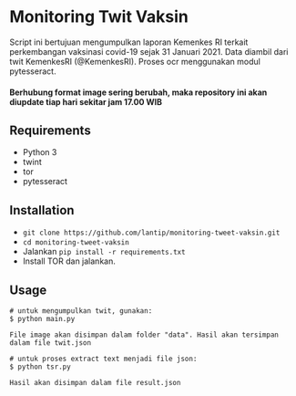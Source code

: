 Monitoring Twit Vaksin
===
Script ini bertujuan mengumpulkan laporan Kemenkes RI terkait perkembangan vaksinasi covid-19 sejak 31 Januari 2021. Data diambil dari twit KemenkesRI (@KemenkesRI). 
Proses ocr menggunakan modul pytesseract.

#### Berhubung format image sering berubah, maka repository ini akan diupdate tiap hari sekitar jam 17.00 WIB

Requirements
---
- Python 3
- twint
- tor
- pytesseract

Installation
---
- `git clone https://github.com/lantip/monitoring-tweet-vaksin.git`
- `cd monitoring-tweet-vaksin`
- Jalankan `pip install -r requirements.txt`
- Install TOR dan jalankan.

Usage
---
```
# untuk mengumpulkan twit, gunakan:
$ python main.py

File image akan disimpan dalam folder "data". Hasil akan tersimpan dalam file twit.json

# untuk proses extract text menjadi file json:
$ python tsr.py

Hasil akan disimpan dalam file result.json
```
